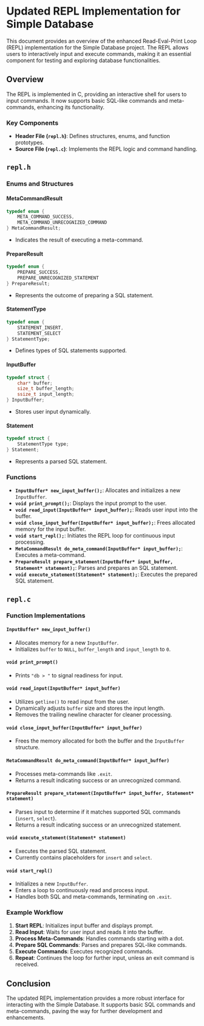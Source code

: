 # Updated REPL Implementation for Simple Database

This document provides an overview of the enhanced Read-Eval-Print Loop (REPL) implementation for the Simple Database project. The REPL allows users to interactively input and execute commands, making it an essential component for testing and exploring database functionalities.

## Overview

The REPL is implemented in C, providing an interactive shell for users to input commands. It now supports basic SQL-like commands and meta-commands, enhancing its functionality.

### Key Components

- **Header File (`repl.h`)**: Defines structures, enums, and function prototypes.
- **Source File (`repl.c`)**: Implements the REPL logic and command handling.

## `repl.h`

### Enums and Structures

#### MetaCommandResult

```c
typedef enum {
    META_COMMAND_SUCCESS,
    META_COMMAND_UNRECOGNIZED_COMMAND
} MetaCommandResult;
```

- Indicates the result of executing a meta-command.

#### PrepareResult

```c
typedef enum {
    PREPARE_SUCCESS,
    PREPARE_UNRECOGNIZED_STATEMENT
} PrepareResult;
```

- Represents the outcome of preparing a SQL statement.

#### StatementType

```c
typedef enum {
    STATEMENT_INSERT,
    STATEMENT_SELECT
} StatementType;
```

- Defines types of SQL statements supported.

#### InputBuffer

```c
typedef struct {
    char* buffer;
    size_t buffer_length;
    ssize_t input_length;
} InputBuffer;
```

- Stores user input dynamically.

#### Statement

```c
typedef struct {
    StatementType type;
} Statement;
```

- Represents a parsed SQL statement.

### Functions

- **`InputBuffer* new_input_buffer();`**: Allocates and initializes a new `InputBuffer`.
- **`void print_prompt();`**: Displays the input prompt to the user.
- **`void read_input(InputBuffer* input_buffer);`**: Reads user input into the buffer.
- **`void close_input_buffer(InputBuffer* input_buffer);`**: Frees allocated memory for the input buffer.
- **`void start_repl();`**: Initiates the REPL loop for continuous input processing.
- **`MetaCommandResult do_meta_command(InputBuffer* input_buffer);`**: Executes a meta-command.
- **`PrepareResult prepare_statement(InputBuffer* input_buffer, Statement* statement);`**: Parses and prepares an SQL statement.
- **`void execute_statement(Statement* statement);`**: Executes the prepared SQL statement.

## `repl.c`

### Function Implementations

#### `InputBuffer* new_input_buffer()`

- Allocates memory for a new `InputBuffer`.
- Initializes `buffer` to `NULL`, `buffer_length` and `input_length` to `0`.

#### `void print_prompt()`

- Prints `"db > "` to signal readiness for input.

#### `void read_input(InputBuffer* input_buffer)`

- Utilizes `getline()` to read input from the user.
- Dynamically adjusts `buffer` size and stores the input length.
- Removes the trailing newline character for cleaner processing.

#### `void close_input_buffer(InputBuffer* input_buffer)`

- Frees the memory allocated for both the buffer and the `InputBuffer` structure.

#### `MetaCommandResult do_meta_command(InputBuffer* input_buffer)`

- Processes meta-commands like `.exit`.
- Returns a result indicating success or an unrecognized command.

#### `PrepareResult prepare_statement(InputBuffer* input_buffer, Statement* statement)`

- Parses input to determine if it matches supported SQL commands (`insert`, `select`).
- Returns a result indicating success or an unrecognized statement.

#### `void execute_statement(Statement* statement)`

- Executes the parsed SQL statement.
- Currently contains placeholders for `insert` and `select`.

#### `void start_repl()`

- Initializes a new `InputBuffer`.
- Enters a loop to continuously read and process input.
- Handles both SQL and meta-commands, terminating on `.exit`.

### Example Workflow

1. **Start REPL**: Initializes input buffer and displays prompt.
2. **Read Input**: Waits for user input and reads it into the buffer.
3. **Process Meta-Commands**: Handles commands starting with a dot.
4. **Prepare SQL Commands**: Parses and prepares SQL-like commands.
5. **Execute Commands**: Executes recognized commands.
6. **Repeat**: Continues the loop for further input, unless an exit command is received.

## Conclusion

The updated REPL implementation provides a more robust interface for interacting with the Simple Database. It supports basic SQL commands and meta-commands, paving the way for further development and enhancements.